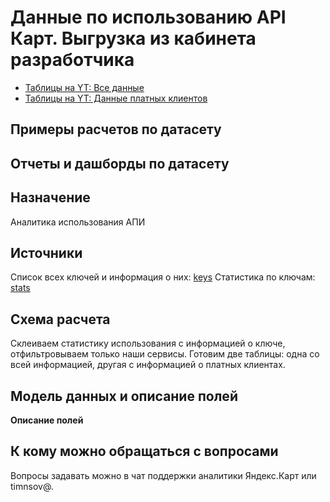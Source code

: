 # Данные по использованию API Карт. Выгрузка из кабинета разработчика
- [Таблицы на YT: Все данные](https://yt.yandex-team.ru/hahn/navigation?path=//home/maps/analytics/data/API/apikeys/apikeys)
- [Таблицы на YT: Данные платных клиентов](https://yt.yandex-team.ru/hahn/navigation?path=//home/maps/analytics/data/API/apikeys/apikeys-paid)

[comment]: <> (- [Датасет в Datalens]&#40;https://datalens.yandex-team.ru/datasets/7cesbudl9mto0-zapravki-orders&#41;)

## Примеры расчетов по датасету

[comment]: <> (* [Посчитать]&#40;https://yql.yandex-team.ru/Operations/YDC49NK3DP9VRHF_hHmqswrJvizWgL1COBXnYPw2E6k=&#41; общее кол-во открытий, открытия с deep use, открытия геопродукта;)

[comment]: <> (* [Посчитать]&#40;https://yql.yandex-team.ru/Operations/XwxQcJ3udkiRg5LGzENueRmFhNsTZDImMBrX8T2-MNQ=&#41; открытия по зумам;)

[comment]: <> (* [Посчитать]&#40;https://yql.yandex-team.ru/Operations/XwxQeBpqv-RDuss6eiYfPKuJk5iP2UorejVKF8aoAgQ=&#41; открытия по классу рубрик;)

## Отчеты и дашборды по датасету

[comment]: <> (* [Отчет]&#40;https://stat-beta.yandex-team.ru/Multiproject/datasets/basemap&#41; c метриками подложки;)


## Назначение
Аналитика использования АПИ

[comment]: <> (## Для каких сервисов считается)

[comment]: <> (* Навигатор)

[comment]: <> (* Заправки)

[comment]: <> (* Мобильные карты)

[comment]: <> (* Такометр)

## Источники

Список всех ключей и информация о них: [keys](https://yt.yandex-team.ru/hahn/navigation?path=//home/apikeys/export/prod/keys)
Статистика по ключам: [stats](https://yt.yandex-team.ru/hahn/navigation?path=//home/apikeys/export/prod/stats)
## Схема расчета
Склеиваем статистику использования с информацией о ключе, отфильтровываем только наши сервисы. Готовим две таблицы: одна со всей информацией, другая с информацией о платных клиентах.
## Модель данных и описание полей

**Описание полей**


## К кому можно обращаться с вопросами

Вопросы задавать можно в чат поддержки аналитики Яндекс.Карт или timnsov@.
